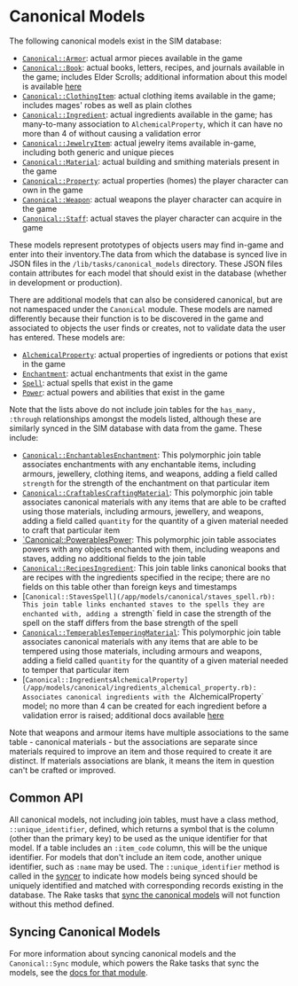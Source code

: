 # Canonical Models

The following canonical models exist in the SIM database:

* [`Canonical::Armor`](/app/models/canonical/armor.rb): actual armor pieces available in the game
* [`Canonical::Book`](/app/models/canonical/book.rb): actual books, letters, recipes, and journals available in the game; includes Elder Scrolls; additional information about this model is available [here](/docs/models/canonical-book.md)
* [`Canonical::ClothingItem`](/app/models/canonical/clothing_item.rb): actual clothing items available in the game; includes mages' robes as well as plain clothes
* [`Canonical::Ingredient`](/app/models/canonical/ingredient.rb): actual ingredients available in the game; has many-to-many association to `AlchemicalProperty`, which it can have no more than 4 of without causing a validation error
* [`Canonical::JewelryItem`](/app/models/canonical/jewelry_item.rb): actual jewelry items available in-game, including both generic and unique pieces
* [`Canonical::Material`](/app/models/canonical/material.rb): actual building and smithing materials present in the game
* [`Canonical::Property`](/app/models/canonical/property.rb): actual properties (homes) the player character can own in the game
* [`Canonical::Weapon`](/app/models/canonical/weapon.rb): actual weapons the player character can acquire in the game
* [`Canonical::Staff`](/app/models/canonical/staff.rb): actual staves the player character can acquire in the game

These models represent prototypes of objects users may find in-game and enter into their inventory.The data from which the database is synced live in JSON files in the `/lib/tasks/canonical_models` directory. These JSON files contain attributes for each model that should exist in the database (whether in development or production).

There are additional models that can also be considered canonical, but are not namespaced under the `Canonical` module. These models are named differently because their function is to be discovered in the game and associated to objects the user finds or creates, not to validate data the user has entered. These models are:

* [`AlchemicalProperty`](/app/models/alchemical_property.rb): actual properties of ingredients or potions that exist in the game
* [`Enchantment`](/app/models/enchantment.rb): actual enchantments that exist in the game
* [`Spell`](/app/models/spell.rb): actual spells that exist in the game
* [`Power`](/app/models/power.rb): actual powers and abilities that exist in the game

Note that the lists above do not include join tables for the `has_many, :through` relationships amongst the models listed, although these are similarly synced in the SIM database with data from the game. These include:

* [`Canonical::EnchantablesEnchantment`](/app/models/canonical/enchantables_enchantment.rb): This polymorphic join table associates enchantments with any enchantable items, including armours, jewellery, clothing items, and weapons, adding a field called `strength` for the strength of the enchantment on that particular item
* [`Canonical::CraftablesCraftingMaterial`](/app/models/canonical/craftables_crafting_material.rb): This polymorphic join table associates canonical materials with any items that are able to be crafted using those materials, including armours, jewellery, and weapons, adding a field called `quantity` for the quantity of a given material needed to craft that particular item
* [`Canonical::PowerablesPower](/app/models/canonical/powerables_power.rb): This polymorphic join table associates powers with any objects enchanted with them, including weapons and staves, adding no additional fields to the join table
* [`Canonical::RecipesIngredient`](/app/models/canonical/recipes_ingredient.rb): This join table links canonical books that are recipes with the ingredients specified in the recipe; there are no fields on this table other than foreign keys and timestamps
* [`Canonical::StavesSpell](/app/models/canonical/staves_spell.rb): This join table links enchanted staves to the spells they are enchanted with, adding a `strength` field in case the strength of the spell on the staff differs from the base strength of the spell
* [`Canonical::TemperablesTemperingMaterial`](/app/models/canonical/temperables_tempering_material.rb): This polymorphic join table associates canonical materials with any items that are able to be tempered using those materials, including armours and weapons, adding a field called `quantity` for the quantity of a given material needed to temper that particular item
* [`Canonical::IngredientsAlchemicalProperty](/app/models/canonical/ingredients_alchemical_property.rb): Associates canonical ingredients with the `AlchemicalProperty` model; no more than 4 can be created for each ingredient before a validation error is raised; additional docs available [here](/docs/canonical_models/canonical-ingredients-alchemical-property.md)

Note that weapons and armour items have multiple associations to the same table - canonical materials - but the associations are separate since materials required to improve an item and those required to create it are distinct. If materials associations are blank, it means the item in question can't be crafted or improved.

## Common API

All canonical models, not including join tables, must have a class method, `::unique_identifier`, defined, which returns a symbol that is the column (other than the primary key) to be used as the unique identifier for that model. If a table includes an `:item_code` column, this will be the unique identifier. For models that don't include an item code, another unique identifier, such as `:name` may be used. The `::unique_identifier` method is called in the [syncer](/app/models/canonical/sync/syncer.rb) to indicate how models being synced should be uniquely identified and matched with corresponding records existing in the database. The Rake tasks that [sync the canonical models](/docs/canonical_models/syncing-canonical-models.md) will not function without this method defined.

## Syncing Canonical Models

For more information about syncing canonical models and the `Canonical::Sync` module, which powers the Rake tasks that sync the models, see the [docs for that module](/docs/canonical_models/syncing-canonical-models.md).
